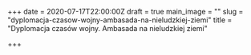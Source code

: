 +++
date = 2020-07-17T22:00:00Z
draft = true
main_image = ""
slug = "dyplomacja-czasow-wojny-ambasada-na-nieludzkiej-ziemi"
title = "Dyplomacja czasów wojny. Ambasada na nieludzkiej ziemi"

+++
